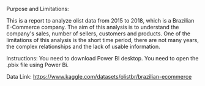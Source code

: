 Purpose and Limitations:

This is a report to analyze olist data from 2015 to 2018, which is a Brazilian E-Commerce company. The aim of this analysis is to understand the company's sales, number of sellers, customers and products. One of the limitations of this analysis is the short time period, there are not many years, the complex relationships and the lack of usable information. 


Instructions:
You need to download Power BI desktop.
You need to open the .pbix file using Power Bi.

Data Link: https://www.kaggle.com/datasets/olistbr/brazilian-ecommerce
